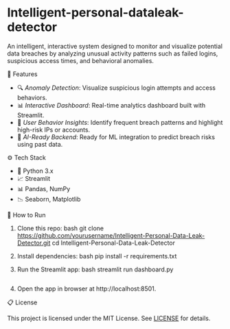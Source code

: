# Intelligent-personal-dataleak-detector
An intelligent, interactive system designed to monitor and visualize potential data breaches by analyzing unusual activity patterns such as failed logins, suspicious access times, and behavioral anomalies.

🚀 Features

- 🔍 *Anomaly Detection*: Visualize suspicious login attempts and access behaviors.
- 📊 *Interactive Dashboard*: Real-time analytics dashboard built with Streamlit.
- 🔐 *User Behavior Insights*: Identify frequent breach patterns and highlight high-risk IPs or accounts.
- 🧠 *AI-Ready Backend*: Ready for ML integration to predict breach risks using past data.


⚙ Tech Stack

- 🐍 Python 3.x
- 📈 Streamlit
- 📊 Pandas, NumPy
- 📉 Seaborn, Matplotlib

🧪 How to Run

1. Clone this repo:
   bash
   git clone https://github.com/yourusername/Intelligent-Personal-Data-Leak-Detector.git
   cd Intelligent-Personal-Data-Leak-Detector
   

2. Install dependencies:
   bash
   pip install -r requirements.txt
   

3. Run the Streamlit app:
   bash
   streamlit run dashboard.py
   ```

4. Open the app in browser at http://localhost:8501.

📋 License

This project is licensed under the MIT License. See [LICENSE](LICENSE) for details.

